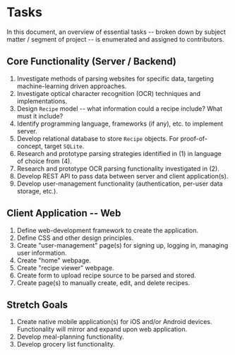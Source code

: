 # Tasks

In this document, an overview of essential tasks -- broken down by subject matter / segment of project -- is enumerated
and assigned to contributors.

## Core Functionality (Server / Backend)

1. Investigate methods of parsing websites for specific data, targeting machine-learning driven approaches.
2. Investigate optical character recognition (OCR) techniques and implementations.
3. Design `Recipe` model -- what information could a recipe include? What must it include?
4. Identify programming language, frameworks (if any), etc. to implement server.
5. Develop relational database to store `Recipe` objects. For proof-of-concept, target `SQLite`.
6. Research and prototype parsing strategies identified in (1) in language of choice from (4).
7. Research and prototype OCR parsing functionality investigated in (2).
8. Develop REST API to pass data between server and client application(s).
9. Develop user-management functionality (authentication, per-user data storage, etc.).

## Client Application -- Web

1. Define web-development framework to create the application.
2. Define CSS and other design principles.
3. Create "user-management" page(s) for signing up, logging in, managing user information.
4. Create "home" webpage.
5. Create "recipe viewer" webpage.
6. Create form to upload recipe source to be parsed and stored.
7. Create page(s) to manually create, edit, and delete recipes.

## Stretch Goals

1. Create native mobile application(s) for iOS and/or Android devices. Functionality will mirror and expand upon web
   application.
2. Develop meal-planning functionality.
3. Develop grocery list functionality.
